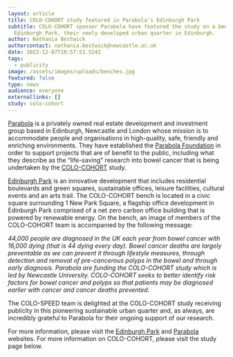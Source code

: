 ```yaml
---
layout: article
title: COLO-COHORT study featured in Parabola’s Edinburgh Park
subtitle: COLO-COHORT sponsor Parabola have featured the study on a bench in
  Edinburgh Park, their newly developed urban quarter in Edinburgh.
author: Nathania Bestwick
authorcontact: nathania.bestwick@newcastle.ac.uk
date: 2022-12-07T10:57:53.524Z
tags:
  - publicity
image: /assets/images/uploads/benches.jpg
featured: false
type: news
audience: everyone
externallinks: []
study: colo-cohort
---
```

[Parabola](https://www.parabola.com) is a privately owned real estate development and investment group based in Edinburgh, Newcastle and London whose mission is to accommodate people and organisations in high-quality, safe, friendly and enriching environments. They have established the [Parabola Foundation](https://www.parabola.com/philanthropy) in order to support projects that are of benefit to the public, including what they describe as the “life-saving” research into bowel cancer that is being undertaken by the [COLO-COHORT](https://colospeed.uk/studies/colo-cohort) study.

[Edinburgh Park](https://myedinburghpark.com/vision) is an innovative development that includes residential boulevards and green squares, sustainable offices, leisure facilities, cultural events and an arts trail. The COLO-COHORT bench is located in a civic square surrounding 1 New Park Square, a flagship office development in Edinburgh Park comprised of a net zero carbon office building that is powered by renewable energy. On the bench, an image of members of the COLO-COHORT team is accompanied by the following message:

*44,000 people are diagnosed in the UK each year from bowel cancer with 16,000 dying (that is 44 dying every day). Bowel cancer deaths are largely preventable as we can prevent it through lifestyle measures, through detection and removal of pre-cancerous polyps in the bowel and through early diagnosis. Parabola are funding the COLO-COHORT study which is led by Newcastle University. COLO-COHORT seeks to better identify risk factors for bowel cancer and polyps so that patients may be diagnosed earlier with cancer and cancer deaths prevented.*

The COLO-SPEED team is delighted at the COLO-COHORT study receiving publicity in this pioneering sustainable urban quarter and, as always, are incredibly grateful to Parabola for their ongoing support of our research.

For more information, please visit the [Edinburgh Park](https://myedinburghpark.com/vision) and [Parabola](https://www.parabola.com) websites. For more information on COLO-COHORT, please visit the study page below.